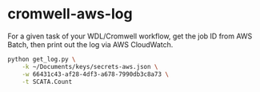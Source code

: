 # cromwell-aws-log

For a given task of your WDL/Cromwell workflow, get the job ID from AWS Batch, then print out the log via AWS CloudWatch.

```bash
python get_log.py \
    -k ~/Documents/keys/secrets-aws.json \
    -w 66431c43-af28-4df3-a678-7990db3c8a73 \
    -t SCATA.Count
```

